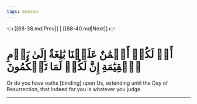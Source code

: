 ```yaml
---
tags: meccan
---
```


👈 [[68-38.md|Prev]] | [[68-40.md|Next]] 👉

# أَمۡ لَكُمۡ أَيۡمَٰنٌ عَلَيۡنَا بَٰلِغَةٌ إِلَىٰ يَوۡمِ ٱلۡقِيَٰمَةِ إِنَّ لَكُمۡ لَمَا تَحۡكُمُونَ

Or do you have oaths [binding] upon Us, extending until the Day of Resurrection, that indeed for you is whatever you judge

---

